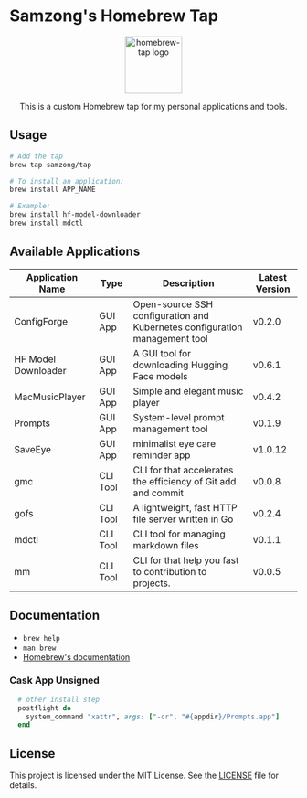 # Samzong's Homebrew Tap

<div align="center">
  <img src="https://brew.sh/assets/img/homebrew.svg" alt="homebrew-tap logo" width="100" />
  <br />
  <p>This is a custom Homebrew tap for my personal applications and tools.</p>
</div>

## Usage

```bash
# Add the tap
brew tap samzong/tap

# To install an application:
brew install APP_NAME

# Example:
brew install hf-model-downloader
brew install mdctl
```

## Available Applications

| Application Name    | Type     | Description                                                                 | Latest Version |
| ------------------- | -------- | --------------------------------------------------------------------------- | -------------- |
| ConfigForge | GUI App | Open-source SSH configuration and Kubernetes configuration management tool | v0.2.0 |
| HF Model Downloader | GUI App | A GUI tool for downloading Hugging Face models | v0.6.1 |
| MacMusicPlayer | GUI App | Simple and elegant music player | v0.4.2 |
| Prompts | GUI App | System-level prompt management tool | v0.1.9 |
| SaveEye | GUI App | minimalist eye care reminder app | v1.0.12 |
| gmc | CLI Tool | CLI for that accelerates the efficiency of Git add and commit | v0.0.8 |
| gofs | CLI Tool | A lightweight, fast HTTP file server written in Go | v0.2.4 |
| mdctl | CLI Tool | CLI tool for managing markdown files | v0.1.1 |
| mm | CLI Tool | CLI for that help you fast to contribution to projects. | v0.0.5 |

## Documentation

- `brew help`
- `man brew`
- [Homebrew's documentation](https://docs.brew.sh)

### Cask App Unsigned

```ruby
  # other install step
  postflight do
    system_command "xattr", args: ["-cr", "#{appdir}/Prompts.app"]
  end
```

## License

This project is licensed under the MIT License. See the [LICENSE](LICENSE) file for details.
